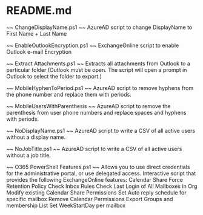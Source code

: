 # README.md

~~ ChangeDisplayName.ps1 ~~
AzureAD script to change DisplayName to First Name + Last Name

~~ EnableOutlookEncryption.ps1 ~~
ExchangeOnline script to enable Outlook e-mail Encryption

~~ Extract Attachments.ps1 ~~
Extracts all attachments from Outlook to a particular folder (Outlook must be open. The script will open a prompt in Outlook to select the folder to export.)

~~ MobileHyphenToPeriod.ps1 ~~
AzureAD script to remove hyphens from the phone number and replace them with periods.

~~ MobileUsersWithParenthesis ~~
AzureAD script to remove the parenthesis from user phone numbers and replace spaces and hyphens with periods.

~~ NoDisplayName.ps1 ~~
AzureAD script to write a CSV of all active users without a display name.

~~ NoJobTitle.ps1 ~~
AzureAD script to write a CSV of all active users without a job title.

~~ O365 PowerShell Features.ps1 ~~
Allows you to use direct credentials for the administrative portal, or use delegated access.
Interactive script that provides the following ExchangeOnline features:
  Calendar Share
  Force Retention Policy
  Check Inbox Rules
  Check Last Login of All Mailboxes in Org
  Modify existing Calendar Share Permissions
  Set Auto reply schedule for specific mailbox
  Remove Calendar Permissions
  Export Groups and membership List
  Set WeekStartDay per mailbox
